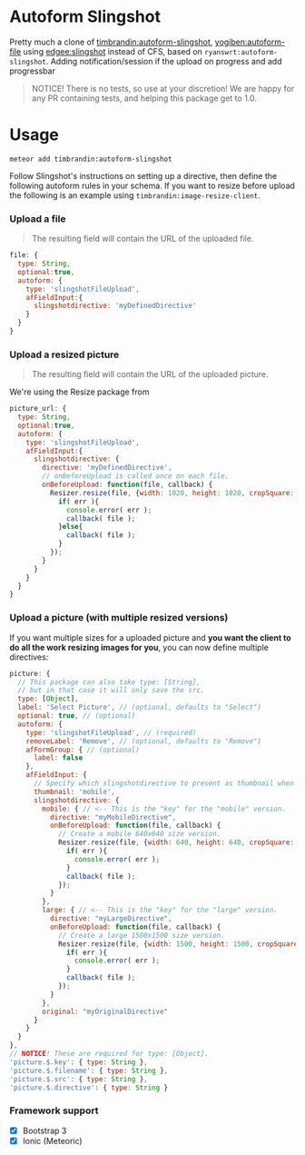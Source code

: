 Autoform Slingshot
==================

Pretty much a clone of [timbrandin:autoform-slingshot](https://github.com/timbrandin/autoform-slingshot), [yogiben:autoform-file](https://atmospherejs.com/yogiben/autoform-file) using [edgee:slingshot](https://atmospherejs.com/edgee/slingshot) instead of CFS, based on `ryanswrt:autoform-slingshot`. Adding notification/session if the upload on progress and add progressbar

> NOTICE! There is no tests, so use at your discretion!
> We are happy for any PR containing tests, and helping this package get to 1.0.

Usage
=====

```
meteor add timbrandin:autoform-slingshot
```

Follow Slingshot's instructions on setting up a directive, then define the following autoform rules in your schema.  If you want to resize before upload the following is an example using `timbrandin:image-resize-client`.

### Upload a file

> The resulting field will contain the URL of the uploaded file.

```js
file: {
  type: String,
  optional:true,
  autoform: {
    type: 'slingshotFileUpload',
    afFieldInput:{
      slingshotdirective: 'myDefinedDirective'
    }
  }
}
```

### Upload a resized picture

> The resulting field will contain the URL of the uploaded picture.

We're using the Resize package from

```js
picture_url: {
  type: String,
  optional:true,
  autoform: {
    type: 'slingshotFileUpload',
    afFieldInput:{
      slingshotdirective: {
        directive: 'myDefinedDirective',
        // onBeforeUpload is called once on each file.
        onBeforeUpload: function(file, callback) {
          Resizer.resize(file, {width: 1020, height: 1020, cropSquare: true}, function(err, file) {
            if( err ){
              console.error( err );
              callback( file );
            }else{
              callback( file );
            }
          });
        }
      }
    }
  }
}
```

### Upload a picture (with multiple resized versions)

If you want multiple sizes for a uploaded picture and **you want the client to do all the work resizing images for you**, you can now define multiple directives:

```js
picture: {
  // This package can also take type: [String],
  // but in that case it will only save the src.
  type: [Object],
  label: 'Select Picture', // (optional, defaults to "Select")
  optional: true, // (optional)
  autoform: {
    type: 'slingshotFileUpload', // (required)
    removeLabel: 'Remove', // (optional, defaults to "Remove")
    afFormGroup: { // (optional)
      label: false
    },
    afFieldInput: {
      // Specify which slingshotdirective to present as thumbnail when  this picture is uploaded, you can use the "key" or "directive".
      thumbnail: 'mobile',
      slingshotdirective: {
        mobile: { // <-- This is the "key" for the "mobile" version.
          directive: "myMobileDirective",
          onBeforeUpload: function(file, callback) {
            // Create a mobile 640x640 size version.
            Resizer.resize(file, {width: 640, height: 640, cropSquare: true}, function(err, file) {
              if( err ){
                console.error( err );
              }
              callback( file );
            });
          }
        },
        large: { // <-- This is the "key" for the "large" version.
          directive: "myLargeDirective",
          onBeforeUpload: function(file, callback) {
            // Create a large 1500x1500 size version.
            Resizer.resize(file, {width: 1500, height: 1500, cropSquare: false}, function(err, file) {
              if( err ){
                console.error( err );
              }
              callback( file );
            });
          }
        },
        original: "myOriginalDirective"
      }
    }
  }
},
// NOTICE! These are required for type: [Object].
'picture.$.key': { type: String },
'picture.$.filename': { type: String },
'picture.$.src': { type: String },
'picture.$.directive': { type: String }
```

### Framework support

- [x] Bootstrap 3
- [x] Ionic (Meteoric)

